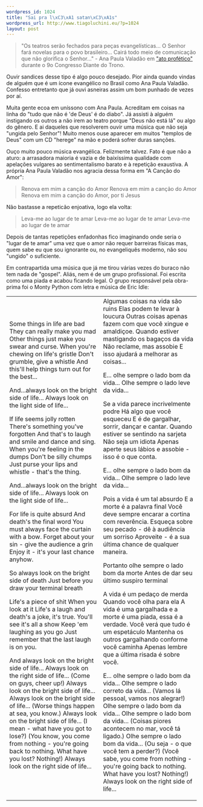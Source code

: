 ```yaml
--- 
wordpress_id: 1024
title: "Sai pra l\xC3\xA1 satan\xC3\xA1s"
wordpress_url: http://www.tiagoluchini.eu/?p=1024
layout: post
---
```

<blockquote>"Os teatros serão fechados para peças evangelísticas... O Senhor fará novelas para o povo brasileiro... Cairá todo meio de comunicação que não glorifica o Senhor..." - Ana Paula Valadão em <a href="http://www.youtube.com/watch?v=cFAv9FkQ9f4" target="_blank">"ato profético"</a> durante o 9o Congresso Diante do Trono.</blockquote>
Ouvir sandices desse tipo é algo pouco desejado. Pior ainda quando vindas de alguém que é um ícone evangélico no Brasil como Ana Paula Valadão. Confesso entretanto que já ouvi asneiras assim um bom punhado de vezes por aí.

Muita gente ecoa em uníssono com Ana Paula. Acreditam em coisas na linha do "tudo que não é 'de Deus' é do diabo". Já assisti à alguém instigando os outros a não irem ao teatro porque "Deus não está lá" ou algo do gênero. E ai daqueles que resolverem ouvir uma música que não seja "ungida pelo Senhor"! Muito menos ouse aparecer em muitos "templos de Deus" com um CD "herege" na mão e poderá sofrer duras sanções.

Ouço muito pouco música evangélica. Felizmente talvez. Fato é que não a aturo: a arrasadora maioria é vazia e de baixíssima qualidade com apelações vulgares ao sentimentalismo barato e à repetição exaustiva. A própria Ana Paula Valadão nos agracia dessa forma em "A Canção do Amor":
<blockquote>Renova em mim a canção do Amor
Renova em mim a canção do Amor
Renova em mim a canção do Amor, por ti Jesus</blockquote>
Não bastasse a repeticão enjoativa, logo ela volta:
<blockquote>Leva-me ao lugar de te amar
Leva-me ao lugar de te amar
Leva-me ao lugar de te amar</blockquote>
Depois de tantas repetições enfadonhas fico imaginando onde seria o "lugar de te amar" uma vez que o amor não requer barreiras físicas mas, quem sabe eu que sou ignorante ou, no evangeliquês moderno, não sou "ungido" o suficiente.

Em contrapartida uma música que já me tirou várias vezes do buraco não tem nada de "gospel". Aliás, nem é de um grupo profissional. Foi escrita como uma piada e acabou ficando legal. O grupo responsável pela obra-prima foi o Monty Python com letra e música de Eric Idle:
<table border="0" width="100%">
<tr>
<td>Some things in life are bad
They can really make you mad
Other things just make you swear and curse.
When you're chewing on life's gristle
Don't grumble, give a whistle
And this'll help things turn out for the best...

And...always look on the bright side of life...
Always look on the light side of life...

If life seems jolly rotten
There's something you've forgotten
And that's to laugh and smile and dance and sing.
When you're feeling in the dumps
Don't be silly chumps
Just purse your lips and whistle - that's the thing.

And...always look on the bright side of life...
Always look on the light side of life...

For life is quite absurd
And death's the final word
You must always face the curtain with a bow.
Forget about your sin - give the audience a grin
Enjoy it - it's your last chance anyhow.

So always look on the bright side of death
Just before you draw your terminal breath

Life's a piece of shit
When you look at it
Life's a laugh and death's a joke, it's true.
You'll see it's all a show
Keep 'em laughing as you go
Just remember that the last laugh is on you.

And always look on the bright side of life...
Always look on the right side of life...
(Come on guys, cheer up!)
Always look on the bright side of life...
Always look on the bright side of life...
(Worse things happen at sea, you know.)
Always look on the bright side of life...
(I mean - what have you got to lose?)
(You know, you come from nothing - you're going back to nothing.
What have you lost? Nothing!)
Always look on the right side of life...</td>
<td>Algumas coisas na vida são ruins
Elas podem te levar à loucura
Outras coisas apenas fazem com que você xingue e amaldiçoe.
Quando estiver mastigando os bagaços da vida
Não reclame, mas assobie
E isso ajudará a melhorar as coisas...

E... olhe sempre o lado bom da vida...
Olhe sempre o lado leve da vida...

Se a vida parece incrivelmente podre
Há algo que você esqueceu
E é de gargalhar, sorrir, dançar e cantar.
Quando estiver se sentindo na sarjeta
Não seja um idiota
Apenas aperte seus lábios e assobie - isso é o que conta.

E... olhe sempre o lado bom da vida...
Olhe sempre o lado leve da vida...

Pois a vida é um tal absurdo
E a morte é a palavra final
Você deve sempre encarar a cortina com reverência.
Esqueça sobre seu pecado - dê à audiência um sorriso
Aproveite - é a sua última chance de qualquer maneira.

Portanto olhe sempre o lado bom da morte
Antes de dar seu último suspiro terminal

A vida é um pedaço de merda
Quando você olha para ela
A vida é uma gargalhada e a morte é uma piada, essa é a verdade.
Você verá que tudo é um espetáculo
Mantenha os outros gargalhando conforme você caminha
Apenas lembre que a última risada é sobre você.

E... olhe sempre o lado bom da vida...
Olhe sempre o lado correto da vida...
(Vamos lá pessoal, vamos nos alegrar!)
Olhe sempre o lado bom da vida...
Olhe sempre o lado bom da vida...
(Coisas piores acontecem no mar, você tá ligado.)
Olhe sempre o lado bom da vida...
(Ou seja - o que você tem a perder?)
(Você sabe, you come from nothing - you're going back to nothing.
What have you lost? Nothing!)
Always look on the right side of life...</td>
</tr>
</table>

